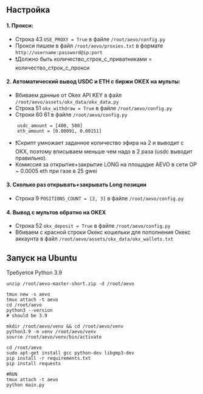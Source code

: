 ## Настройка
#### 1. **Прокси**:
- Строка 43 `USE_PROXY = True` в файле `/root/aevo/config.py`
- Прокси пишем в файл `/root/aevo/proxies.txt` в формате `http://username:password@ip:port`
- ❗️Должно быть количество_строк_с_приватниками = количество_строк_с_прокси

#### 2. **Автоматический вывод USDC и ETH c биржи OKEX на мульты**:
- Вбиваем данные от Okex API KEY в файл `/root/aevo/assets/okx_data/okx_data.py` 
- Строка 51 `okx_withdraw = True` в файле `/root/aevo/config.py`
- Строки 60 61 в файле `/root/aevo/config.py`
```
    usdc_amount = [400, 500]
    eth_amount = [0.00091, 0.00151]
```
- ❗️Скрипт умножает заданное количество эфира на 2 и выводит с ОКХ, поэтому вписываем меньше чем надо в 2 раза (usdc выводит правильно).
- Комиссия за открытие+закрытие LONG на площадке AEVO в сети OP ~ 0.0005 eth при газе в 25 gwei

#### 3. Сколько раз открывать+закрывать Long позиции
- Строка 9 `POSITIONS_COUNT = [2, 3]` в файле `/root/aevo/config.py`

#### 4. Вывод с мультов обратно на OKEX
- Строка 52 `okx_deposit = True` в файле `/root/aevo/config.py`
- Вбиваем с красной строки Окекс кошельки для пополнения Окекс аккаунта в файл `/root/aevo/assets/okx_data/okx_wallets.txt`

## Запуск на Ubuntu
Требуется Python 3.9
```
unzip /root/aevo-master-short.zip -d /root/aevo

tmux new -s aevo
tmux attach -t aevo
cd /root/aevo
python3 --version
# should be 3.9

mkdir /root/aevo/venv && cd /root/aevo/venv
python3.9 -m venv /root/aevo/venv
source /root/aevo/venv/bin/activate

cd /root/aevo
sudo apt-get install gcc python-dev libgmp3-dev
pip install -r requirements.txt
pip install requests

#RUN
tmux attach -t aevo
python main.py
```
